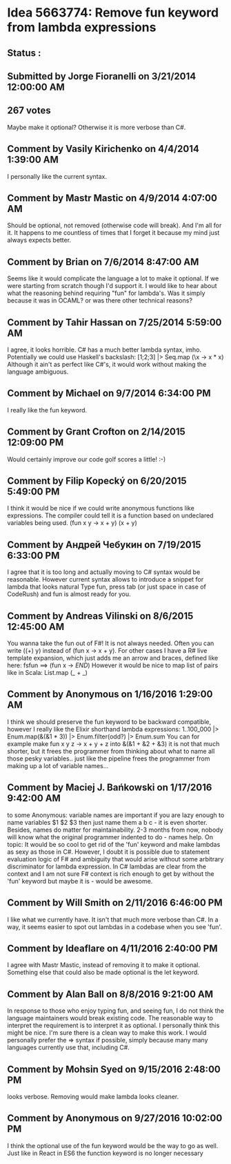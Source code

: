 # Idea 5663774: Remove fun keyword from lambda expressions #

## Status : 

## Submitted by Jorge Fioranelli on 3/21/2014 12:00:00 AM

## 267 votes

Maybe make it optional?
Otherwise it is more verbose than C#.


## Comment by Vasily Kirichenko on 4/4/2014 1:39:00 AM

I personally like the current syntax.

## Comment by Mastr Mastic on 4/9/2014 4:07:00 AM

Should be optional, not removed (otherwise code will break).
And I'm all for it.
It happens to me countless of times that I forget it because my mind just always expects better.

## Comment by Brian on 7/6/2014 8:47:00 AM

Seems like it would complicate the language a lot to make it optional. If we were starting from scratch though I'd support it. I would like to hear about what the reasoning behind requiring "fun" for lambda's. Was it simply because it was in OCAML? or was there other technical reasons?

## Comment by Tahir Hassan on 7/25/2014 5:59:00 AM

I agree, it looks horrible. C# has a much better lambda syntax, imho.
Potentially we could use Haskell's backslash:
[1;2;3] |> Seq.map (\x -> x * x)
Although it ain't as perfect like C#'s, it would work without making the language ambiguous.

## Comment by Michael on 9/7/2014 6:34:00 PM

I really like the fun keyword.

## Comment by Grant Crofton on 2/14/2015 12:09:00 PM

Would certainly improve our code golf scores a little! :-)

## Comment by Filip Kopecký on 6/20/2015 5:49:00 PM

I think it would be nice if we could write anonymous functions like expressions. The compiler could tell it is a function based on undeclared variables being used.
(fun x y -> x + y)
(x + y)

## Comment by Андрей Чебукин on 7/19/2015 6:33:00 PM

I agree that it is too long and actually moving to C# syntax would be reasonable.
However current syntax allows to introduce a snippet for lambda that looks natural
Type fun, press tab (or just space in case of CodeRush) and fun is almost ready for you.

## Comment by Andreas Vilinski on 8/6/2015 12:45:00 AM

You wanna take the fun out of F#!
It is not always needed. Often you can write ((+) y) instead of (fun x -> x + y). For other cases I have a R# live template expansion, which just adds me an arrow and braces, defined like here:
fsfun ==> (fun x -> $END$)
However it would be nice to map list of pairs like in Scala: List.map (_ + _)

## Comment by Anonymous on 1/16/2016 1:29:00 AM

I think we should preserve the fun keyword to be backward compatible, however
I really like the Elixir shorthand lambda expressions:
1..100_000 |> Enum.map(&(&1 * 3)) |> Enum.filter(odd?) |> Enum.sum
You can for example make
fun x y z -> x + y + z
into
&(&1 + &2 + &3)
it is not that much shorter, but it frees the programmer from thinking about what to name all those pesky variables.. just like the pipeline frees the programmer from making up a lot of variable names...

## Comment by Maciej J. Bańkowski on 1/17/2016 9:42:00 AM

to some Anonymous: variable names are important
if you are lazy enough to name variables $1 $2 $3 then just name them a b c - it is even shorter.
Besides, names do matter for maintainability. 2-3 months from now, nobody will know what the original programmer indented to do - names help.
On topic: It would be so cool to get rid of the 'fun' keyword and make lambdas as sexy as those in C#. However, I doubt it is possible due to statement evaluation logic of F# and ambiguity that would arise without some arbitrary discriminator for lambda expression.
In C# lambdas are clear from the context and I am not sure F# context is rich enough to get by without the 'fun' keyword but maybe it is - would be awesome.

## Comment by Will Smith on 2/11/2016 6:46:00 PM

I like what we currently have. It isn't that much more verbose than C#. In a way, it seems easier to spot out lambdas in a codebase when you see 'fun'.

## Comment by Ideaflare on 4/11/2016 2:40:00 PM

I agree with Mastr Mastic, instead of removing it to make it optional.
Something else that could also be made optional is the let keyword.

## Comment by Alan Ball on 8/8/2016 9:21:00 AM

In response to those who enjoy typing fun, and seeing fun, I do not think the language maintainers would break existing code. The reasonable way to interpret the requirement is to interpret it as optional. I personally think this might be nice. I'm sure there is a clean way to make this work. I would personally prefer the => syntax if possible, simply because many many languages currently use that, including C#.

## Comment by Mohsin Syed on 9/15/2016 2:48:00 PM

looks verbose. Removing would make lambda looks cleaner.

## Comment by Anonymous on 9/27/2016 10:02:00 PM

I think the optional use of the fun keyword would be the way to go as well. Just like in React in ES6 the function keyword is no longer necessary
